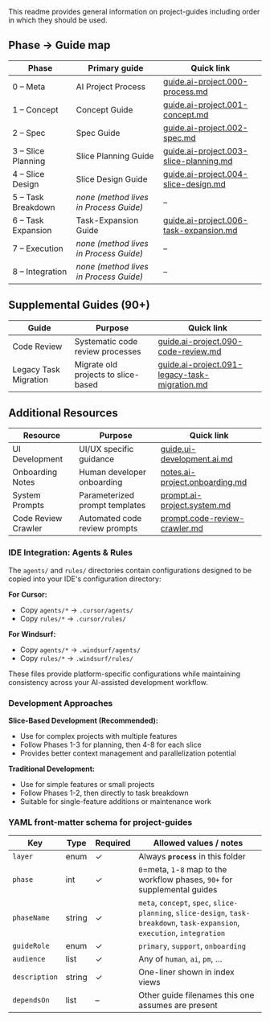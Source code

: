 This readme provides general information on project-guides including order in which they should be used.

## Phase → Guide map

| Phase              | Primary guide                          | Quick link                                                                   |
| ------------------ | -------------------------------------- | ---------------------------------------------------------------------------- |
| 0 – Meta           | AI Project Process                     | [guide.ai-project.000-process.md](guide.ai-project.000-process.md)                   |
| 1 – Concept        | Concept Guide                          | [guide.ai-project.001-concept.md](guide.ai-project.001-concept.md)                   |
| 2 – Spec           | Spec Guide                             | [guide.ai-project.002-spec.md](guide.ai-project.002-spec.md)                         |
| 3 – Slice Planning | Slice Planning Guide                   | [guide.ai-project.003-slice-planning.md](guide.ai-project.003-slice-planning.md)     |
| 4 – Slice Design   | Slice Design Guide                     | [guide.ai-project.004-slice-design.md](guide.ai-project.004-slice-design.md)         |
| 5 – Task Breakdown | _none (method lives in Process Guide)_ | –                                                                            |
| 6 – Task Expansion | Task-Expansion Guide                   | [guide.ai-project.006-task-expansion.md](guide.ai-project.006-task-expansion.md)     |
| 7 – Execution      | _none (method lives in Process Guide)_ | –                                                                            |
| 8 – Integration    | _none (method lives in Process Guide)_ | –                                                                            |

## Supplemental Guides (90+)

| Guide                    | Purpose                                  | Quick link                                                                   |
| ------------------------ | ---------------------------------------- | ---------------------------------------------------------------------------- |
| Code Review              | Systematic code review processes         | [guide.ai-project.090-code-review.md](guide.ai-project.090-code-review.md)           |
| Legacy Task Migration    | Migrate old projects to slice-based     | [guide.ai-project.091-legacy-task-migration.md](guide.ai-project.091-legacy-task-migration.md) |

## Additional Resources

| Resource                 | Purpose                                  | Quick link                                                                   |
| ------------------------ | ---------------------------------------- | ---------------------------------------------------------------------------- |
| UI Development           | UI/UX specific guidance                  | [guide.ui-development.ai.md](guide.ui-development.ai.md)                           |
| Onboarding Notes         | Human developer onboarding               | [notes.ai-project.onboarding.md](notes.ai-project.onboarding.md)                   |
| System Prompts           | Parameterized prompt templates           | [prompt.ai-project.system.md](prompt.ai-project.system.md)                         |
| Code Review Crawler      | Automated code review prompts            | [prompt.code-review-crawler.md](prompt.code-review-crawler.md)                     |

### IDE Integration: Agents & Rules

The `agents/` and `rules/` directories contain configurations designed to be copied into your IDE's configuration directory:

**For Cursor:**
- Copy `agents/*` → `.cursor/agents/`
- Copy `rules/*` → `.cursor/rules/`

**For Windsurf:**
- Copy `agents/*` → `.windsurf/agents/`
- Copy `rules/*` → `.windsurf/rules/`

These files provide platform-specific configurations while maintaining consistency across your AI-assisted development workflow.

### Development Approaches

**Slice-Based Development (Recommended):**
- Use for complex projects with multiple features
- Follow Phases 1-3 for planning, then 4-8 for each slice
- Provides better context management and parallelization potential

**Traditional Development:**
- Use for simple features or small projects
- Follow Phases 1-2, then directly to task breakdown
- Suitable for single-feature additions or maintenance work

### YAML front-matter schema for project-guides

| Key           | Type   | Required | Allowed values / notes                                                                  |
| ------------- | ------ | -------- | --------------------------------------------------------------------------------------- |
| `layer`       | enum   | ✓        | Always **`process`** in this folder                                                     |
| `phase`       | int    | ✓        | `0`=meta, `1`-`8` map to the workflow phases, `90+` for supplemental guides            |
| `phaseName`   | string | ✓        | `meta`, `concept`, `spec`, `slice-planning`, `slice-design`, `task-breakdown`, `task-expansion`, `execution`, `integration` |
| `guideRole`   | enum   | ✓        | `primary`, `support`, `onboarding`                                                      |
| `audience`    | list   | ✓        | Any of `human`, `ai`, `pm`, …                                                           |
| `description` | string | ✓        | One-liner shown in index views                                                          |
| `dependsOn`   | list   | –        | Other guide filenames this one assumes are present                                      |